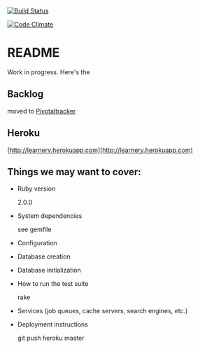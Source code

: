 [![Build Status](https://travis-ci.org/learnery/learnery.png?branch=master)](https://travis-ci.org/learnery/learnery)

[![Code Climate](https://codeclimate.com/github/learnery/learnery.png)](https://codeclimate.com/github/learnery/learnery)

README
========

Work in progress. Here's the

Backlog
---------------
moved to [Pivotaltracker](https://www.pivotaltracker.com/s/projects/829661)


Heroku
--------------

[http://learnery.herokuapp.com](http://learnery.herokuapp.com)


Things we may want to cover:
-----------

* Ruby version

    2.0.0

* System dependencies

   see gemfile

* Configuration

* Database creation

* Database initialization

* How to run the test suite

    rake

* Services (job queues, cache servers, search engines, etc.)

* Deployment instructions

    git push heroku master



